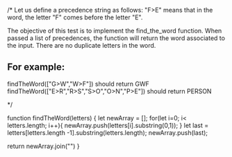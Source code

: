 /*
Let us define a precedence string as follows:
"F>E" means that in the word, the letter "F" comes before the letter "E".

The objective of this test is to implement the find_the_word function.
When passed a list of precedences, the function will return the word associated to the input.
There are no duplicate letters in the word.

For example:
------------

findTheWord(["G>W","W>F"]) should return GWF
findTheWord(["E>R","R>S","S>O","O>N","P>E"]) should return PERSON

*/

function findTheWord(letters) {
let newArray = [];
for(let i=0; i< letters.length; i++){
newArray.push(letters[i].substring(0,1));
}
let last = letters[letters.length -1].substring(letters.length);
newArray.push(last);

return newArray.join("")
}
